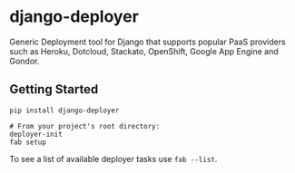 django-deployer
===============

Generic Deployment tool for Django that supports popular PaaS providers
such as Heroku, Dotcloud, Stackato, OpenShift, Google App Engine  and Gondor.


Getting Started
---------------

    pip install django-deployer

    # From your project's root directory:
    deployer-init
    fab setup

To see a list of available deployer tasks use `fab --list`.
